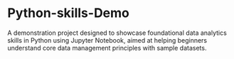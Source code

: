 # Python-skills-Demo
A demonstration project designed to showcase foundational data analytics skills in Python using Jupyter Notebook, aimed at helping beginners understand core data management principles with sample datasets.

